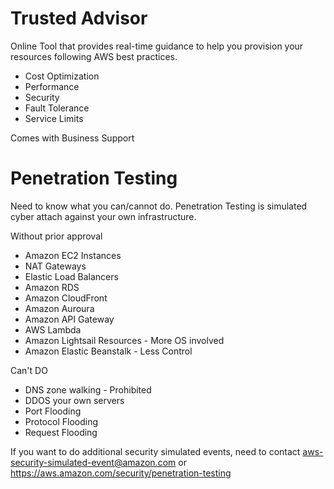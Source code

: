 # Trusted Advisor

Online Tool that provides real-time guidance to help you provision your resources following AWS best practices.

* Cost Optimization
* Performance
* Security
* Fault Tolerance
* Service Limits

Comes with Business Support


# Penetration Testing

Need to know what you can/cannot do.
Penetration Testing is simulated cyber attach against your own infrastructure.

Without prior approval

* Amazon EC2 Instances
* NAT Gateways
* Elastic Load Balancers
* Amazon RDS
* Amazon CloudFront
* Amazon Auroura
* Amazon API Gateway
* AWS Lambda
* Amazon Lightsail Resources - More OS involved
* Amazon Elastic Beanstalk - Less Control

Can't DO
* DNS zone walking - Prohibited
* DDOS your own servers
* Port Flooding
* Protocol Flooding
* Request Flooding

If you want to do additional security simulated events, need to contact aws-security-simulated-event@amazon.com or https://aws.amazon.com/security/penetration-testing

